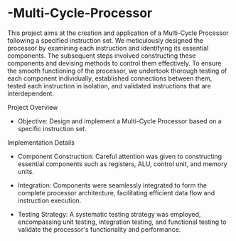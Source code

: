 # -Multi-Cycle-Processor


This project aims at the creation and application of a Multi-Cycle Processor following a specified instruction set. We meticulously designed the processor by examining each instruction and identifying its essential components. The subsequent steps involved constructing these components and devising methods to control them effectively. To ensure the smooth functioning of the processor, we undertook thorough testing of each component individually, established connections between them, tested each instruction in isolation, and validated instructions that are interdependent.

 Project Overview
- Objective: Design and implement a Multi-Cycle Processor based on a specific instruction set.

Implementation Details

- Component Construction: Careful attention was given to constructing essential components such as registers, ALU, control unit, and memory units.
  
- Integration: Components were seamlessly integrated to form the complete processor architecture, facilitating efficient data flow and instruction execution.
  
- Testing Strategy: A systematic testing strategy was employed, encompassing unit testing, integration testing, and functional testing to validate the processor's functionality and performance.
